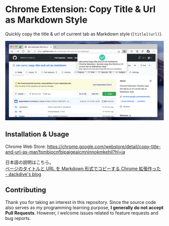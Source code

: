 # Chrome Extension: Copy Title & Url as Markdown Style

Quickly copy the title & url of current tab as Markdown style (`[title](url)`).

![screenshot](./images/screenshot.png)

## Installation & Usage

Chrome Web Store: https://chrome.google.com/webstore/detail/copy-title-and-url-as-mar/fpmbiocnfbjpajgeaicmnjnnokmkehil?hl=ja

日本語の説明はこちら。  
[ページのタイトルと URL を Markdown 形式でコピーする Chrome 拡張作った - dackdive's blog](http://dackdive.hateblo.jp/entry/2015/12/27/000000)

## Contributing

Thank you for taking an interest in this repository.
Since the source code also serves as my programming learning purpose, **I generally do not accept Pull Requests**.
However, I welcome issues related to feature requests and bug reports.
